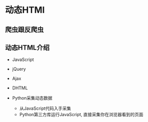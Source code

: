# 动态HTMl

## 爬虫跟反爬虫

## 动态HTML介绍
- JavaScript
- jQuery
- Ajax
- DHTML

- Python采集动态数据
    - 从JavaScript代码入手采集
    - Python第三方库运行JavaScript, 直接采集你在浏览器看到的页面
    
    
    

